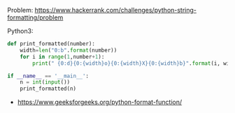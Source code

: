 Problem: https://www.hackerrank.com/challenges/python-string-formatting/problem

Python3:

```python
def print_formatted(number):
    width=len("0:b".format(number))
    for i in range(1,number+1):
        print(" {0:d}{0:{width}o}{0:{width}X}{0:{width}b}".format(i, width=width))

if __name__ == '__main__':
    n = int(input())
    print_formatted(n)
```


- https://www.geeksforgeeks.org/python-format-function/
